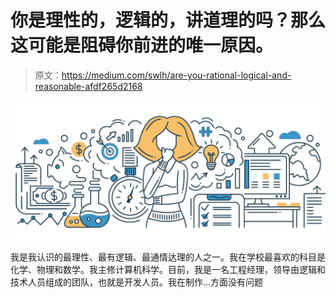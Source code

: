 # 你是理性的，逻辑的，讲道理的吗？那么这可能是阻碍你前进的唯一原因。

> 原文：<https://medium.com/swlh/are-you-rational-logical-and-reasonable-afdf265d2168>

![](img/ad8efefa0681274984e1684ebfd11650.png)

我是我认识的最理性、最有逻辑、最通情达理的人之一。我在学校最喜欢的科目是化学、物理和数学。我主修计算机科学。目前，我是一名工程经理，领导由逻辑和技术人员组成的团队，也就是开发人员。我在制作…方面没有问题